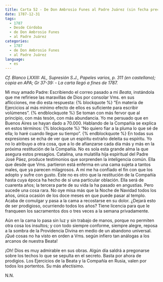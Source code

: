 ```yaml
---
title: Carta 52 - De Don Ambrosio Funes al Padre Juárez (sin fecha precisa).
date: 1787-12-31
tags:
  - 1787
  - Desde Córdoba
  - de Don Ambrosio Funes
  - al Padre Juárez
categories:
  - 1787
  - de Don Ambrosio Funes
  - al Padre Juárez
language:
  - es
---
```

_Cf. Blanco LXXIII: AL, Supresión S.J., Papeles varios, p. 311 (en castellano); copia en
APA; Gr 37-39: - La carta llegó a fines de 1787._

Mi muy amado Padre:
Escribiendo el correo pasado a mi _Beata_, instándola que me refiriese las maravillas de Dios por consolar Vms. en sus aflicciones, me dio esta respuesta:
{% blockquote %}
“En materia de Ejercicios al más mínimo efecto de ellos es suficiente para escribir volúmenes”.
{% endblockquote %}
Se toman con más fervor que al principio, con más tesón, con más abundancia. Yo me persuado que en Buenos Aires se hayan dado a 70.000. Hablando de la Compañía se explica en estos términos: {% blockquote %} “No quiero fiar a la pluma lo que sé de ella; lo haré cuando llegue su tiempo”.
{% endblockquote %}
En todas sus expresiones se echa de ver que un espíritu extraño deleita su espíritu. Yo no lo atribuyo a otra cosa, que a lo de afianzarse cada día más y más en la próxima restitución de la Compañía. No es sola esta grande alma la que asegura estos presagios. Catalina, una mulatilla hija espiritual del Padre José Páez, produce testimonios que sorprenden la inteligencia común. Ella que desde que Vms. partieron está enferma en una cama sujeta a tantos males, que ya parecen milagrosos. A mí me ha confiado el fin con que los adopto y sufre con gusto. Éste no es otro que la restitución de la Compañía hasta cuya época ha hecho de sí una particular oblación. Ella será de cuarenta años; la tercera parte de su vida la ha pasado en angustias. Pero sucede una cosa rara. No oye misa más que la Noche de Navidad todos los años, única ocasión de los doce meses en que puede pasar al templo. Acaba de comulgar y pasa a la cama a recostarse en su dolor. ¿Dejará esto de ser prodigioso, ocurriendo todos los años? Tiene licencia para que le franqueen los sacramentos dos o tres veces a la semana privadamente.

Aún en la cama lo pasa sin luz y sin trabajo de manos, porque no permiten otra cosa los insultos; y con todo siempre conforme, siempre alegre, reposa a la sombra de la Providencia Divina en medio de un abandono universal. ¡Qué cosas no ha visto en orden a Vms. según infiero tan análogas a los arcanos de nuestra Beata!

¡Oh! Dios es muy admirable en sus obras. Algún día saldrá a pregonarse sobre los techos lo que se sepulta en el secreto. Basta por ahora de prodigios. Los Ejercicios de la Beata y la Compañía en Rusia, valen por todos los portentos.
Su más afectísimo.

N.N.
